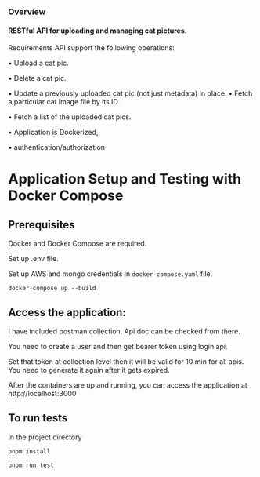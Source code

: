 ### Overview
#### RESTful API for uploading and managing cat pictures.
Requirements
API support the following operations:

• Upload a cat pic.

• Delete a cat pic.


• Update a previously uploaded cat pic (not just metadata) in place.
• Fetch a particular cat image file by its ID.

• Fetch a list of the uploaded cat pics.

• Application is Dockerized, 

• authentication/authorization

# Application Setup and Testing with Docker Compose

## Prerequisites

Docker and Docker Compose are required.

Set up .env file.

Set up AWS and mongo credentials in `docker-compose.yaml` file.

`docker-compose up --build`

## Access the application:

I have included postman collection. Api doc can be checked from there.

You need to create a user and then get bearer token using login api.

Set that token at collection level then it will be valid for 10 min for all apis. You need to generate it again after it gets expired.

After the containers are up and running, you can access the application at http://localhost:3000

## To run tests

In the project directory

`pnpm install`

`pnpm run test`
